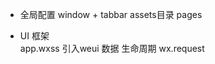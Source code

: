 - 全局配置
    window + tabbar
    assets目录  pages

- UI  框架    
  app.wxss  引入weui
  数据
  生命周期  wx.request